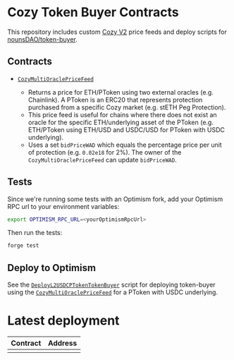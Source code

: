 # Cozy Token Buyer Contracts

This repository includes custom [Cozy V2](https://v2.cozy.finance/) price feeds and deploy scripts for [nounsDAO/token-buyer](https://github.com/nounsDAO/token-buyer).

## Contracts

- [`CozyMultiOraclePriceFeed`](https://github.com/Cozy-Finance/cozy-token-buyer-v2/blob/main/src/CozyMultiOraclePriceFeed.sol)

  - Returns a price for ETH/PToken using two external oracles (e.g. Chainlink). A PToken is an ERC20 that represents protection purchased from a specific Cozy market (e.g. stETH Peg Protection).
  - This price feed is useful for chains where there does not exist an oracle for the specific ETH/underlying asset of the PToken (e.g. ETH/PToken using ETH/USD and USDC/USD for PToken with USDC underlying).
  - Uses a set `bidPriceWAD` which equals the percentage price per unit of protection (e.g. `0.02e18` for 2%). The owner of the `CozyMultiOraclePriceFeed` can update `bidPriceWAD`.

## Tests

Since we're running some tests with an Optimism fork, add your Optimism RPC url to your environment variables:
```sh
export OPTIMISM_RPC_URL=<yourOptimismRpcUrl>
```
Then run the tests:
```sh
forge test
```

## Deploy to Optimism

See the [`DeployL2USDCPTokenTokenBuyer`](https://github.com/Cozy-Finance/cozy-token-buyer-v2/blob/main/script/DeployL2USDCPTokenTokenBuyer.sol) script for deploying token-buyer using the [`CozyMultiOraclePriceFeed`](https://github.com/Cozy-Finance/cozy-token-buyer-v2/blob/main/src/CozyMultiOraclePriceFeed.sol) for a PToken with USDC underlying.

# Latest deployment

| Contract   | Address |
|----------- | --------|
| | |